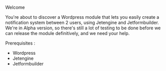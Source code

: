 Welcome

You're about to discover a Wordpress module that lets you easily create a notification system between 2 users, using Jetengine and Jetformbuilder.
We're in Alpha version, so there's still a lot of testing to be done before we can release the module definitively, and we need your help.

Prerequisites :
- Wordpress
- Jetengine 
- Jetformbuilder
